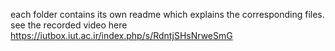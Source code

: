 each folder contains its own readme which explains the corresponding files.
see the recorded video here https://iutbox.iut.ac.ir/index.php/s/RdntjSHsNrweSmG
